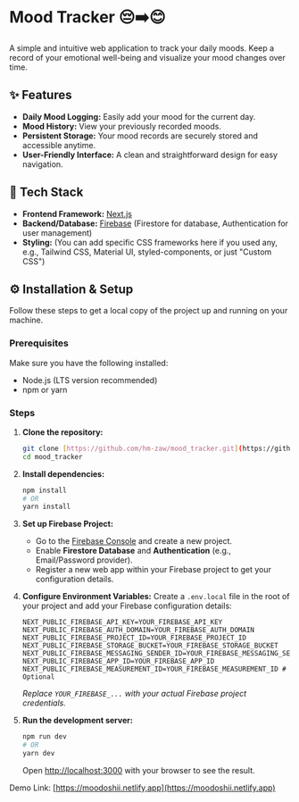 # Mood Tracker 😔➡️😊

A simple and intuitive web application to track your daily moods. Keep a record of your emotional well-being and visualize your mood changes over time.

## ✨ Features

* **Daily Mood Logging:** Easily add your mood for the current day.
* **Mood History:** View your previously recorded moods.
* **Persistent Storage:** Your mood records are securely stored and accessible anytime.
* **User-Friendly Interface:** A clean and straightforward design for easy navigation.

## 🚀 Tech Stack

* **Frontend Framework:** [Next.js](https://nextjs.org/)
* **Backend/Database:** [Firebase](https://firebase.google.com/) (Firestore for database, Authentication for user management)
* **Styling:** (You can add specific CSS frameworks here if you used any, e.g., Tailwind CSS, Material UI, styled-components, or just "Custom CSS")

## ⚙️ Installation & Setup

Follow these steps to get a local copy of the project up and running on your machine.

### Prerequisites

Make sure you have the following installed:

* Node.js (LTS version recommended)
* npm or yarn

### Steps

1.  **Clone the repository:**
    ```bash
    git clone [https://github.com/hm-zaw/mood_tracker.git](https://github.com/hm-zaw/mood_tracker.git)
    cd mood_tracker
    ```

2.  **Install dependencies:**
    ```bash
    npm install
    # OR
    yarn install
    ```

3.  **Set up Firebase Project:**
    * Go to the [Firebase Console](https://console.firebase.google.com/) and create a new project.
    * Enable **Firestore Database** and **Authentication** (e.g., Email/Password provider).
    * Register a new web app within your Firebase project to get your configuration details.

4.  **Configure Environment Variables:**
    Create a `.env.local` file in the root of your project and add your Firebase configuration details:

    ```
    NEXT_PUBLIC_FIREBASE_API_KEY=YOUR_FIREBASE_API_KEY
    NEXT_PUBLIC_FIREBASE_AUTH_DOMAIN=YOUR_FIREBASE_AUTH_DOMAIN
    NEXT_PUBLIC_FIREBASE_PROJECT_ID=YOUR_FIREBASE_PROJECT_ID
    NEXT_PUBLIC_FIREBASE_STORAGE_BUCKET=YOUR_FIREBASE_STORAGE_BUCKET
    NEXT_PUBLIC_FIREBASE_MESSAGING_SENDER_ID=YOUR_FIREBASE_MESSAGING_SENDER_ID
    NEXT_PUBLIC_FIREBASE_APP_ID=YOUR_FIREBASE_APP_ID
    NEXT_PUBLIC_FIREBASE_MEASUREMENT_ID=YOUR_FIREBASE_MEASUREMENT_ID # Optional
    ```
    *Replace `YOUR_FIREBASE_...` with your actual Firebase project credentials.*

5.  **Run the development server:**
    ```bash
    npm run dev
    # OR
    yarn dev
    ```

    Open [http://localhost:3000](http://localhost:3000) with your browser to see the result.

Demo Link: [https://moodoshii.netlify,app](https://moodoshii.netlify.app)
